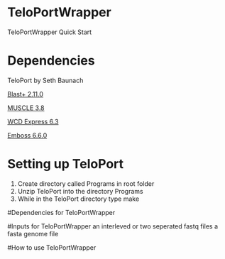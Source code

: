 # TeloPortWrapper

TeloPortWrapper Quick Start

# **Dependencies**

TeloPort by Seth Baunach

[Blast+ 2.11.0](https://ftp.ncbi.nlm.nih.gov/blast/executables/blast+/2.11.0/) 

[MUSCLE 3.8](https://drive5.com/muscle/downloads_v3.htm)

[WCD Express 6.3](https://code.google.com/archive/p/wcdest/downloads)

[Emboss 6.6.0](http://emboss.sourceforge.net/download/)


# Setting up TeloPort

1. Create directory called Programs in root folder
2. Unzip TeloPort into the directory Programs
3. While in the TeloPort directory type make

#Dependencies for TeloPortWrapper

#Inputs for TeloPortWrapper
an interleved or two seperated fastq files
a fasta genome file
 
#How to use TeloPortWrapper
